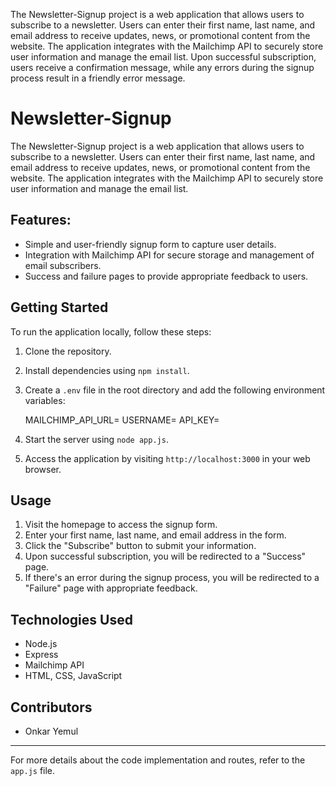 
The Newsletter-Signup project is a web application that allows users to subscribe to a newsletter. Users can enter their first name, last name, and email address to receive updates, news, or promotional content from the website. The application integrates with the Mailchimp API to securely store user information and manage the email list. Upon successful subscription, users receive a confirmation message, while any errors during the signup process result in a friendly error message.

# Newsletter-Signup

The Newsletter-Signup project is a web application that allows users to subscribe to a newsletter. Users can enter their first name, last name, and email address to receive updates, news, or promotional content from the website. The application integrates with the Mailchimp API to securely store user information and manage the email list.

## Features:

- Simple and user-friendly signup form to capture user details.
- Integration with Mailchimp API for secure storage and management of email subscribers.
- Success and failure pages to provide appropriate feedback to users.

## Getting Started

To run the application locally, follow these steps:

1. Clone the repository.
2. Install dependencies using `npm install`.
3. Create a `.env` file in the root directory and add the following environment variables:

   MAILCHIMP_API_URL=<Mailchimp API endpoint>
   USERNAME=<Your Mailchimp username>
   API_KEY=<Your Mailchimp API key>

4. Start the server using `node app.js`.
5. Access the application by visiting `http://localhost:3000` in your web browser.

## Usage

1. Visit the homepage to access the signup form.
2. Enter your first name, last name, and email address in the form.
3. Click the "Subscribe" button to submit your information.
4. Upon successful subscription, you will be redirected to a "Success" page.
5. If there's an error during the signup process, you will be redirected to a "Failure" page with appropriate feedback.

## Technologies Used

- Node.js
- Express
- Mailchimp API
- HTML, CSS, JavaScript

## Contributors

- Onkar Yemul

---
For more details about the code implementation and routes, refer to the `app.js` file.
